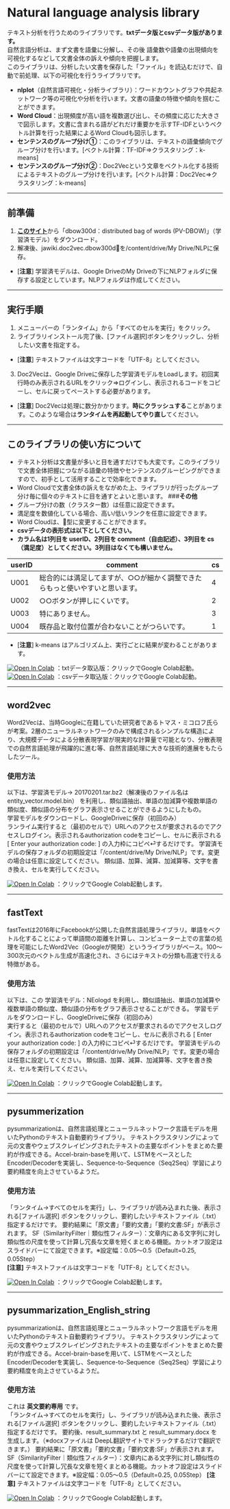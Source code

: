 # **Natural language analysis library**
テキスト分析を行うためのライブラリです。**txtデータ版とcsvデータ版があります。**\
自然言語分析は、まず文書を語彙に分解し、その後 語彙数や語彙の出現傾向を可視化するなどして文書全体の訴えや傾向を把握します。\
このライブラリは、分析したい文書を保存した「ファイル」を読込むだけで、自動で前処理、以下の可視化を行うライブラリです。

- **nlplot**（自然言語可視化・分析ライブラリ）：ワードカウントグラフや共起ネットワーク等の可視化や分析を行います。文書の語彙の特徴や傾向を掴むことができます。
- **Word Cloud**：出現頻度が高い語を複数選び出し、その頻度に応じた大きさで図示します。文書に含まれる語がどれだけ重要かを示すTF-IDFというベクトル計算を行った結果によるWord Cloudも図示します。
- **センテンスのグループ分け①**：このライブラリは、テキストの語彙傾向でグループ分けを行います。[ベクトル計算：TF-IDF⇒クラスタリング：k-means]
- **センテンスのグループ分け②**：Doc2Vecという文章をベクトル化する技術によるテキストのグループ分けを行います。[ベクトル計算：Doc2Vec⇒クラスタリング：k-means]

***
## **前準備**
1. [**このサイト**](https://yag-ays.github.io)から「dbow300d：distributed bag of words (PV-DBOW)」（学習済モデル）をダウンロード。
2. 解凍後、jawiki.doc2vec.dbow300d📂を/content/drive/My Drive/NLPに保存。
- [**注意**] 学習済モデルは、Google DriveのMy Driveの下にNLPフォルダに保存する設定としています。NLPフォルダは作成してください。
***
## **実行手順**
1. メニューバーの「ランタイム」から「すべてのセルを実行」をクリック。
2. ライブラリインストール完了後、[ファイル選択]ボタンをクリックし、分析したい文書を指定する。
- [**注意**] テキストファイルは文字コードを「UTF-8」としてください。
3. Doc2Vecは、Google Driveに保存した学習済モデルをLoadします。初回実行時のみ表示されるURLをクリック⇒ログインし、表示されるコードをコピーし、セルに戻ってペーストする必要があります。
- [**注意**] Doc2Vecは処理に数分かかります。**時にクラッシュする**ことがあります。このような場合は**ランタイムを再起動してやり直し**てください。
***
## **このライブラリの使い方について**
- テキスト分析は文書量が多いと目を通すだけでも大変です。このライブラリで文書全体把握につながる語彙の特徴やセンテンスのグルーピングができますので、初手として活用することで効率化できます。
- Word Cloudで文書全体の訴えをながめた上、ライブラリが行ったグループ分け毎に個々のテキストに目を通すとよいと思います。
###**その他**
- グループ分けの数（クラスター数）は任意に設定できます。
- 満足度を数値化している場合、高い/低いランクを任意に設定できます。
- Word Cloudは、🍩型に変更することができます。
- **csvデータの表形式は以下としてください。**
- **カラム名は1列目を userID、2列目を comment（自由記述）、3列目を cs（満足度）としてください。3列目はなくても構いません。**

|userID|comment|cs|
|---|---|---|
|U001  |総合的には満足してますが、○○が細かく調整できたらもっと使いやすいと思います。|4  |
|U002  |○○ボタンが押しにくいです。|2  |
|U003  |特にありません。|3  |
|U004  |既存品と取付位置が合わないことがつらいです。|1  |
- [**注意**] k-means はアルゴリズム上、実行ごとに結果が変わることがあります。

[![Open In Colab](https://colab.research.google.com/assets/colab-badge.svg)](https://colab.research.google.com/github/hima2b4/Natural-language-processing/blob/main/Natural_language_analysis_library_for_txt_v1.ipynb)
：txtデータ取込版：クリックでGoogle Colab起動。\
[![Open In Colab](https://colab.research.google.com/assets/colab-badge.svg)](https://colab.research.google.com/github/hima2b4/Natural-language-processing/blob/main/Natural_language_analysis_library_for_csv_v1.ipynb)
：csvデータ取込版：クリックでGoogle Colab起動。

---
## word2vec
Word2Vecは、当時Googleに在籍していた研究者であるトマス・ミコロフ氏らが考案。2層のニューラルネットワークのみで構成されるシンプルな構造により、大規模データによる分散表現学習が現実的な計算量で可能となり、分散表現での自然言語処理が飛躍的に進む等、自然言語処理に大きな技術的進展をもたらしたツール。
### 使用方法
以下は、学習済モデル→ 20170201.tar.bz2（解凍後のファイル名はentity_vector.model.bin） を利用し、類似語抽出、単語の加減算や複数単語の類似度、類似語の分布をグラフ表示させることができるようにしたもの。\
学習モデルをダウンロードし、GoogleDriveに保存（初回のみ）\
ランライム実行すると（最初のセルで）URLへのアクセスが要求されるのでアクセスしログイン。表示されるauthorization codeをコピーし、セルに表示される [ Enter your authorization code: ] の入力枠にコピペ⏎するだけです。
学習済モデルの保存フォルダの初期設定は「/content/drive/My Drive/NLP」です。変更の場合は任意に設定してください。
類似語、加算、減算、加減算等、文字を書き換え、セルを実行してください。

[![Open In Colab](https://colab.research.google.com/assets/colab-badge.svg)](https://colab.research.google.com/github/hima2b4/Natural-language-processing/blob/main/word2vec.ipynb)
：クリックでGoogle Colab起動します。

---
## fastText
fastTextは2016年にFacebookが公開した自然言語処理ライブラリ。単語をベクトル化することによって単語間の距離を計算し、コンピューター上での言葉の処理を可能にしたWord2Vec（Googleが開発）というライブラリがベース。100～300次元のベクトル生成が高速化され、さらにはテキストの分類も高速で行える特徴がある。
### 使用方法
以下は、この 学習済モデル：NEologd を利用し、類似語抽出、単語の加減算や複数単語の類似度、類似語の分布をグラフ表示させることができる。
学習モデルをダウンロードし、GoogleDriveに保存（初回のみ）\
実行すると（最初のセルで）URLへのアクセスが要求されるのでアクセスしログイン。表示されるauthorization codeをコピーし、セルに表示される [ Enter your authorization code: ] の入力枠にコピペ⏎するだけです。
学習済モデルの保存フォルダの初期設定は「/content/drive/My Drive/NLP」です。変更の場合は任意に設定してください。
類似語、加算、減算、加減算等、文字を書き換え、セルを実行してください。

[![Open In Colab](https://colab.research.google.com/assets/colab-badge.svg)](https://colab.research.google.com/github/hima2b4/Natural-language-processing/blob/main/fastText.ipynb)
：クリックでGoogle Colab起動します。

---
## pysummerization
pysummarizationは、自然言語処理とニューラルネットワーク言語モデルを用いたPythonのテキスト自動要約ライブラリ。
テキストクラスタリングによって元の文書やウェブスクレイピングされたテキストの主要なポイントをまとめた要約が作成できる。Accel-brain-baseを用いて、LSTMをベースとしたEncoder/Decoderを実装し、Sequence-to-Sequence（Seq2Seq）学習により要約精度を向上させているようだ。
### 使用方法
「ランタイム→すべてのセルを実行」し、ライブラリが読み込まれた後、表示される[ファイル選択] ボタンをクリックし、要約したいテキストファイル（.txt）指定するだけです。
要約結果に「原文書」「要約文書」「要約文書:SF」が表示されます。
SF（SimilarityFilter｜類似性フィルター）：文章内にある文字列に対し類似性の尺度を使って計算し冗長な文章を短くまとめる機能。カットオフ設定はスライドバーにて設定できます。※設定幅：0.05～0.5（Default=0.25, 0.05Step）\
**[注意]** テキストファイルは文字コードを「UTF-8」としてください。

[![Open In Colab](https://colab.research.google.com/assets/colab-badge.svg)](https://colab.research.google.com/github/hima2b4/Natural-language-processing/blob/main/pysummarization.ipynb)
：クリックでGoogle Colab起動します。

---
## pysummarization‗English‗string
pysummarizationは、自然言語処理とニューラルネットワーク言語モデルを用いたPythonのテキスト自動要約ライブラリ。
テキストクラスタリングによって元の文書やウェブスクレイピングされたテキストの主要なポイントをまとめた要約が作成できる。Accel-brain-baseを用いて、LSTMをベースとしたEncoder/Decoderを実装し、Sequence-to-Sequence（Seq2Seq）学習により要約精度を向上させているようだ。
### 使用方法
これは **英文要約専用** です。\
「ランタイム→すべてのセルを実行」し、ライブラリが読み込まれた後、表示される[ファイル選択] ボタンをクリックし、要約したいテキストファイル（.txt）指定するだけです。
要約後、result_summary.txt と result_summary.docx を生成します。（※docxファイルは DeepL翻訳サイトでドラックするだけで翻訳できます。）
要約結果に「原文書」「要約文書」「要約文書:SF」が表示されます。
SF（SimilarityFilter｜類似性フィルター）：文章内にある文字列に対し類似性の尺度を使って計算し冗長な文章を短くまとめる機能。カットオフ設定はスライドバーにて設定できます。※設定幅：0.05～0.5（Default=0.25, 0.05Step）
**[注意]** テキストファイルは文字コードを「UTF-8」としてください。

[![Open In Colab](https://colab.research.google.com/assets/colab-badge.svg)](https://colab.research.google.com/github/hima2b4/Natural-language-processing/blob/main/pysummarization‗English‗string.ipynb)
：クリックでGoogle Colab起動します。
